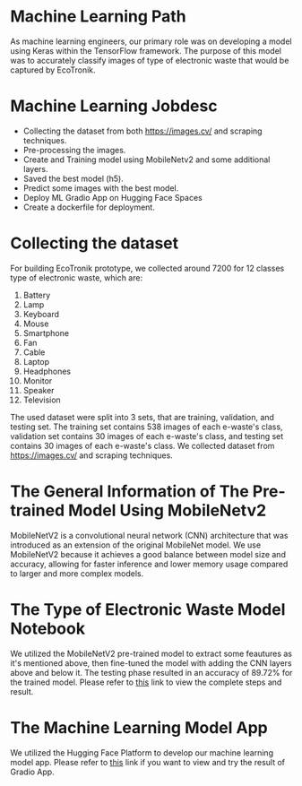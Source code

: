 # Machine Learning Path
As machine learning engineers, our primary role was on developing a model using Keras within the TensorFlow framework. The purpose of this model was to accurately classify images of type of electronic waste that would be captured by EcoTronik.

# Machine Learning Jobdesc
* Collecting the dataset from both https://images.cv/ and scraping techniques.
* Pre-processing the images.
* Create and Training model using MobileNetv2 and some additional layers.
* Saved the best model (h5).
* Predict some images with the best model.
* Deploy ML Gradio App on Hugging Face Spaces 
* Create a dockerfile for deployment.

# Collecting the dataset
For building EcoTronik prototype, we collected around 7200 for 12 classes type of electronic waste, which are:
1. Battery
2. Lamp
3. Keyboard
4. Mouse
5. Smartphone
6. Fan
7. Cable
8. Laptop
9. Headphones
10. Monitor
11. Speaker
12. Television

The used dataset were split into 3 sets, that are training, validation, and testing set. The training set contains 538 images of each e-waste's class, validation set contains 30 images of each e-waste's class, and testing set contains 30 images of each e-waste's class. We collected dataset from https://images.cv/ and scraping techniques.

# The General Information of The Pre-trained Model Using MobileNetv2
MobileNetV2 is a convolutional neural network (CNN) architecture that was introduced as an extension of the original MobileNet model. We use MobileNetV2 because it achieves a good balance between model size and accuracy, allowing for faster inference and lower memory usage compared to larger and more complex models. 

# The Type of Electronic Waste Model Notebook
We utilized the MobileNetV2 pre-trained model to extract some feautures as it's mentioned above, then fine-tuned the model with adding the CNN layers above and below it. The testing phase resulted in an accuracy of 89.72% for the trained model. Please refer to <a href="https://github.com/Fatrald/EcoTronik/blob/main/machine_learning/EcoTronik_final.ipynb">this</a> link to view the complete steps and result.

# The Machine Learning Model App
We utilized the Hugging Face Platform to develop our machine learning model app. Please refer to <a href="https://huggingface.co/spaces/baghas26/ecotronik-new">this</a> link if you want to view and try the result of Gradio App.
